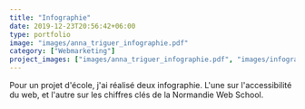 ```yaml
---
title: "Infographie"
date: 2019-12-23T20:56:42+06:00
type: portfolio
image: "images/anna_triguer_infographie.pdf"
category: ["Webmarketing"]
project_images: ["images/anna_triguer_infographie.pdf", "images/infographie_accessibilité"]
---
```


Pour un projet d'école, j'ai réalisé deux infographie. L'une sur l'accessibilité du web, et l'autre sur les chiffres clés de la Normandie Web School. 

